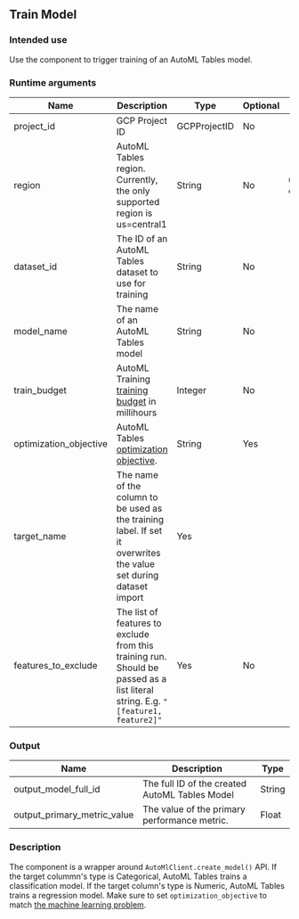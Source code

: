 ## Train Model
### Intended use
Use the component to trigger training of an AutoML Tables model.
### Runtime arguments
|Name|Description|Type|Optional|Default|
|----|-----------|----|--------|-------|
|project_id|GCP Project ID|GCPProjectID|No||
|region|AutoML Tables region. Currently, the only supported region is us=central1|String|No|us-central1|
|dataset_id|The ID of an AutoML Tables dataset to use for training|String|No||
|model_name|The name of an AutoML Tables model|String|No||
|train_budget|AutoML Training [training budget](https://cloud.google.com/automl-tables/docs/models) in millihours|Integer|No||
|optimization_objective|AutoML Tables [optimization objective](https://cloud.google.com/automl-tables/docs/models).|String|Yes||
|target_name|The name of the column to be used as the training label. If set it overwrites the value set during dataset import|Yes||
|features_to_exclude|The list of features to exclude from this training run. Should be passed as a list literal string. E.g. `"[feature1, feature2]"`|Yes|No|


### Output

|Name|Description|Type|
|----|-----------|----|
|output_model_full_id|The full ID of the created AutoML Tables Model|String|
|output_primary_metric_value|The value of the primary performance metric.|Float|

### Description
The component is a wrapper around `AutoMlClient.create_model()` API. If the target colummn's type is Categorical, AutoML Tables trains a classification model. If the target column's type is Numeric, AutoML Tables trains a regression model. Make sure to set `optimization_objective` to match [the machine learning problem](https://cloud.google.com/automl-tables/docs/problem-types).
